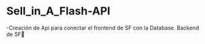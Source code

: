 # Sell_in_A_Flash-API
-Creación de Api para conectar el frontend de SF con la Database. 
Backend de SF🚀
